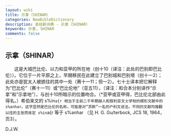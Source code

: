 ```yaml
---
layout: wiki
title: 示拿（SHINAR）
categories: NewBibleDictionary
description: 圣经新词典 - 示拿（SHINAR）
keywords: 示拿, SHINAR
comments: false
---
```


## 示拿（SHINAR）

　　这是大城巴比伦、以力和亚甲的所在地（创十10〔译注：此处的巴别即巴比伦〕）。它位于一片平原之上，早期移民在此建立了巴别城和巴别塔（创十一2）；此处亦是犹太人被掳往的其中一处（赛十一11；但一2）。七十士译本把它解释为“巴比伦”（赛十一11）或“巴比伦地”（亚五11），〔译注：和合本分别译作“示拿”和“示拿地”〕，与创十10所暗示的位置吻合。（*亚甲或亚甲得，巴比伦北部由此得名。）希伯来文的 s%in`a{r 相当于主前二千年期赫人和叙利亚文士学校的楔形文献中的 s%anhar。这字显然是巴比伦的名称，可能是对“苏默”一名的户利文说法。不同的文献均推翻以往的主张而肯定 s%in`a{r 等于 s%anhar （见 H. G. Gu/terbock, JCS 18, 1964，页3）。

D.J.W.








